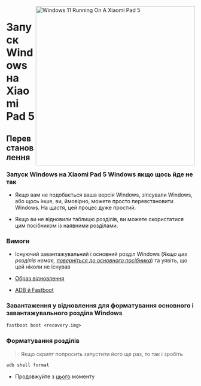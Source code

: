 <img align="right" src="https://raw.githubusercontent.com/erdilS/Port-Windows-11-Xiaomi-Pad-5/main/nabu.png" width="425" alt="Windows 11 Running On A Xiaomi Pad 5">


# Запуск Windows на Xiaomi Pad 5

## Перевстановлення

### Запуск Windows на Xiaomi Pad 5 Windows якщо щось йде не так

- Якщо вам не подобається ваша версія Windows, зіпсували Windows, або щось інше, ви, ймовірно, можете просто перевстановити Windows. На щастя, цей процес дуже простий.

- Якщо ви не відновили таблицю розділів, ви можете скористатися цим посібником із наявними розділами.

### Вимоги

- Існуючий завантажувальний і основний розділ Windows (*Якщо цих розділів немає, [поверніться до основного посібника](/guide/Ukrainian/install-uk.md)*) та уявіть, що цей ніколи не існував

- [Образ відновлення](../../../../releases/tag/1.0)

- [ADB й Fastboot](https://developer.android.com/studio/releases/platform-tools)


### Завантаження у відновлення для форматування основного і завантажувального розділа Windows

```cmd
fastboot boot <recovery.img>
```
### Форматування розділів
> Якщо скрипт попросить запустити його ще раз, то так і зробіть


```cmd
adb shell format
```



- Продовжуйте з [цього](/guide/Ukrainian/install-uk.md#Виконайте-сценарій-msc) моменту
